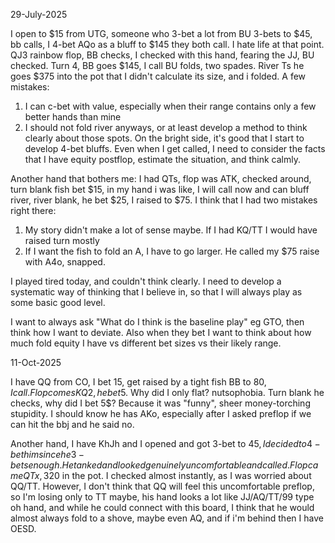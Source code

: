 
29-July-2025

I open to $15 from UTG, someone who 3-bet a lot from BU 3-bets to $45, bb calls, I 4-bet AQo as a bluff to $145 they both call. I hate life at that point. QJ3 rainbow flop, BB checks, I checked with this hand, fearing the JJ, BU checked. Turn 4, BB goes $145, I call BU folds, two spades. River Ts he goes $375 into the pot that I didn't calculate its size, and i folded. A few mistakes:

1. I can c-bet with value, especially when their range contains only a few better hands than mine
2. I should not fold river anyways, or at least develop a method to think clearly about those spots.
On the bright side, it's good that I start to develop 4-bet bluffs. Even when I get called, I need to consider the facts that I have equity postflop, estimate the situation, and think calmly.


Another hand that bothers me: I had QTs, flop was ATK, checked around, turn blank fish bet $15, in my hand i was like, I will call now and can bluff river, river blank, he bet $25, I raised to $75. I think that I had two mistakes right there:
1. My story didn't make a lot of sense maybe. If I had KQ/TT I would have raised turn mostly
2. If I want the fish to fold an A, I have to go larger. He called my $75 raise with A4o, snapped.

I played tired today, and couldn't think clearly. I need to develop a systematic way of thinking that I believe in, so that I will always play as some basic good level.

I want to always ask "What do I think is the baseline play" eg GTO, then think how I want to deviate. Also when they bet I want to think about how much fold equity I have vs different bet sizes vs their likely range.


11-Oct-2025

I have QQ from CO, I bet 15, get raised by a tight fish BB  to 80$, I call.
Flop comes KQ2, he bet 5$. Why did I only flat? nutsophobia.
Turn blank he checks, why did I bet 5$? Because it was "funny", sheer money-torching stupidity.
I should know he has AKo, especially after I asked preflop if we can hit the bbj and he said no.

Another hand, I have KhJh and I opened and got 3-bet to $45, I decided to 4-bet him since he 3-bets enough. He tanked and looked genuinely uncomfortable and called.
Flop came QTx, 320$ in the pot. I checked almost instantly, as I was worried about QQ/TT. However, I don't think that QQ will feel this uncomfortable preflop, so I'm losing only to TT maybe, his hand looks a lot like JJ/AQ/TT/99 type oh hand, and while he could connect with this board, I think that he would almost always fold to a shove, maybe even AQ, and if i'm behind then I have OESD.